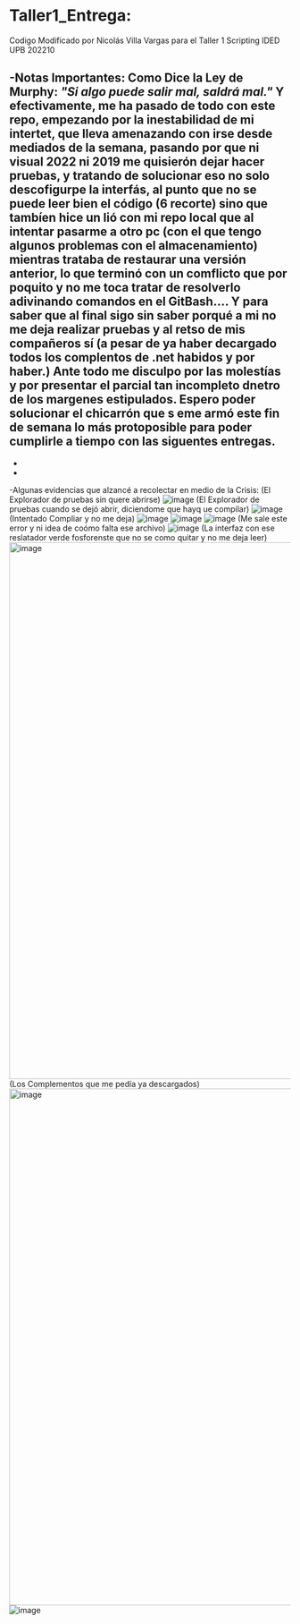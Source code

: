 # Taller1_Entrega:
 Codigo Modificado por Nicolás Villa Vargas para el Taller 1 Scripting IDED UPB 202210
 
 -Notas Importantes:
Como Dice la Ley de Murphy: *"Si algo puede salir mal, saldrá mal."*
Y efectivamente, me ha pasado de todo con este repo, empezando por la inestabilidad de mi intertet, que lleva amenazando con irse desde mediados de la semana, pasando por que ni  visual 2022 ni 2019 me quisierón dejar hacer pruebas, y tratando de solucionar eso no solo descofigurpe la interfás, al punto que no se puede leer bien el código (6 recorte) sino que tambíen hice un lió con mi repo local que al intentar pasarme a otro pc (con el que tengo algunos problemas con el almacenamiento) mientras trataba de restaurar una versión anterior, lo que terminó con un comflicto que por poquito y no me toca tratar de resolverlo adivinando comandos en el GitBash.... Y para saber que al final sigo sin saber porqué a mi no me deja realizar pruebas y al retso de mis compañeros sí (a pesar de ya haber decargado todos los complentos de .net habidos y por haber.) 
Ante todo me disculpo por las molestías y por presentar el parcial tan incompleto dnetro de los margenes estipulados.
Espero poder solucionar el chicarrón que s eme armó este fin de semana lo más protoposible para poder cumplirle a tiempo con las siguentes entregas.
-
-
-
-Algunas evidencias que alzancé a recolectar en medio de la Crisis:
(El Explorador de pruebas sin quere abrirse)
![image](https://user-images.githubusercontent.com/83988504/154895185-5d3e0213-c1e5-417e-bea5-1d3fbcf9cfff.png)
(El Explorador de pruebas cuando se dejó abrir, diciendome que hayq ue compilar)
![image](https://user-images.githubusercontent.com/83988504/154893140-a618ce0c-387a-47ed-86e0-52e1bec4b253.png)
(Intentado Compliar y no me deja)
![image](https://user-images.githubusercontent.com/83988504/154893155-c92b63fc-14ce-43ed-ac72-f77b0f606dae.png)
![image](https://user-images.githubusercontent.com/83988504/154893276-415491f4-5a37-4552-8c11-42654d9d229c.png)
![image](https://user-images.githubusercontent.com/83988504/154893427-3ea4bd1d-1ecc-4122-8e8f-251e992def64.png)
(Me sale este error y ni idea de coómo falta ese archivo)
![image](https://user-images.githubusercontent.com/83988504/154893447-53fece48-152d-4af7-958f-0e709f0c14b1.png)
(La interfaz con ese reslatador verde fosforenste que no se como quitar y no me deja leer)
<img width="960" alt="image" src="https://user-images.githubusercontent.com/83988504/154894537-751b281b-caed-4413-8804-e8b4c2cbc914.png">
(Los Complementos que me pedía ya descargados)
<img width="924" alt="image" src="https://user-images.githubusercontent.com/83988504/154894914-f7228c56-7e42-4ad9-a1cc-156a82585b54.png">
![image](https://user-images.githubusercontent.com/83988504/154895257-a9b32ff9-9deb-426c-915f-6c0bf20641ef.png)
